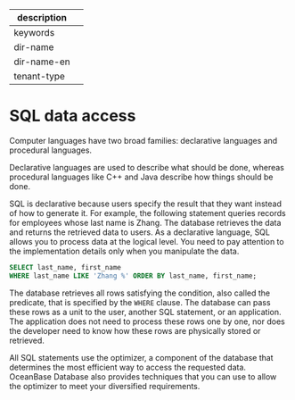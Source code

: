 |description||
|---|---|
|keywords||
|dir-name||
|dir-name-en||
|tenant-type||

# SQL data access

Computer languages have two broad families: declarative languages and procedural languages.

Declarative languages are used to describe what should be done, whereas procedural languages like C++ and Java describe how things should be done.

SQL is declarative because users specify the result that they want instead of how to generate it. For example, the following statement queries records for employees whose last name is Zhang. The database retrieves the data and returns the retrieved data to users. As a declarative language, SQL allows you to process data at the logical level. You need to pay attention to the implementation details only when you manipulate the data.

```sql
SELECT last_name, first_name
WHERE last_name LIKE 'Zhang %' ORDER BY last_name, first_name;
```

The database retrieves all rows satisfying the condition, also called the predicate, that is specified by the `WHERE` clause.  The database can pass these rows as a unit to the user, another SQL statement, or an application. The application does not need to process these rows one by one, nor does the developer need to know how these rows are physically stored or retrieved.

All SQL statements use the optimizer, a component of the database that determines the most efficient way to access the requested data.  OceanBase Database also provides techniques that you can use to allow the optimizer to meet your diversified requirements.
